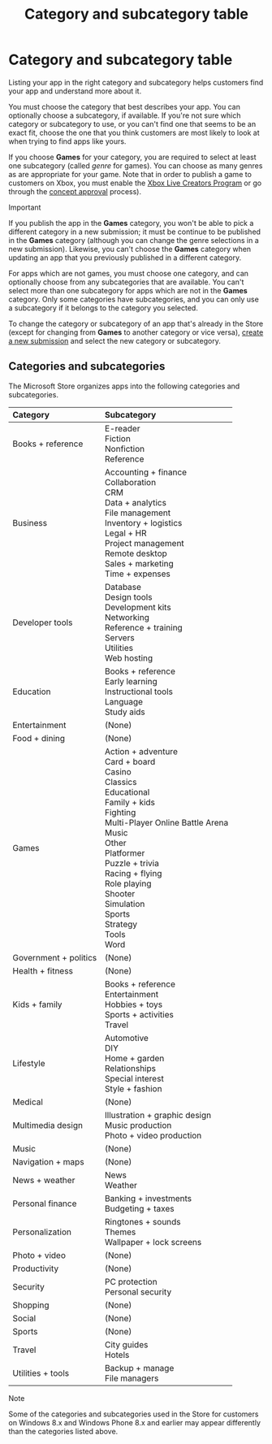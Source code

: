 ﻿---
Description: Listing your app in the right category and subcategory helps customers find your app and understand more about it.
title: Category and subcategory table
ms.assetid: D451C468-DCCD-4966-AB87-8E766615A72F
ms.date: 10/31/2018
ms.topic: article
keywords: windows 10, uwp, category, subcategory, genre, categories, genres
ms.localizationpriority: medium
---
# Category and subcategory table


Listing your app in the right category and subcategory helps customers find your app and understand more about it.

You must choose the category that best describes your app. You can optionally choose a subcategory, if available. If you're not sure which category or subcategory to use, or you can't find one that seems to be an exact fit, choose the one that you think customers are most likely to look at when trying to find apps like yours.

If you choose **Games** for your category, you are required to select at least one subcategory (called *genre* for games). You can choose as many genres as are appropriate for your game. Note that in order to publish a game to customers on Xbox, you must enable the [Xbox Live Creators Program](../xbox-live/get-started-with-creators/get-started-with-xbox-live-creators.md) or go through the [concept approval](../gaming/concept-approval.md) process). 

> [!IMPORTANT] 
> If you publish the app in the **Games** category, you won't be able to pick a different category in a new submission; it must be continue to be published in the **Games** category (although you can change the genre selections in a new submission). Likewise, you can't choose the **Games** category when updating an app that you previously published in a different category.

For apps which are not games, you must choose one category, and can optionally choose from any subcategories that are available. You can't select more than one subcategory for apps which are not in the **Games** category. Only some categories have subcategories, and you can only use a subcategory if it belongs to the category you selected.

To change the category or subcategory of an app that's already in the Store (except for changing from **Games** to another category or vice versa), [create a new submission](app-submissions.md) and select the new category or subcategory.

## Categories and subcategories

The Microsoft Store organizes apps into the following categories and subcategories.

<table>
    <thead>
    <tr class="header">
    <th align="left">Category</th>
    <th align="left">Subcategory</th>
    </tr>
    </thead>
    <tbody>
<tr>
    <td>Books + reference</td>
    <td>E-reader <br> Fiction <br> Nonfiction <br> Reference</td>
  </tr>
  <tr>
    <td>Business</td>
    <td>Accounting + finance <br> Collaboration <br> CRM <br> Data + analytics <br> File management <br> Inventory + logistics <br> Legal + HR <br> Project management <br> Remote desktop <br> Sales + marketing <br> Time + expenses</td>
  </tr>
  <tr>
    <td>Developer tools</td>
    <td>Database <br> Design tools <br> Development kits <br> Networking <br> Reference + training <br> Servers <br> Utilities <br> Web hosting</td>
  </tr>
  <tr>
    <td>Education</td>
    <td>Books + reference <br> Early learning <br> Instructional tools <br> Language <br> Study aids</td>
  </tr>
  <tr>
    <td>Entertainment</td>
    <td>(None)</td>
  </tr>
  <tr>
    <td>Food + dining</td>
    <td>(None)</td>
  </tr>
  <tr>
    <td>Games</td>
    <td>Action + adventure <br> Card + board <br> Casino <br> Classics <br> Educational <br> Family + kids <br> Fighting <br> Multi-Player Online Battle Arena <br> Music <br> Other <br> Platformer <br> Puzzle + trivia <br> Racing + flying <br> Role playing <br> Shooter <br> Simulation <br> Sports <br> Strategy <br> Tools <br> Word</td>
  </tr>
  <tr>
    <td>Government + politics</td>
    <td>(None)</td>
  </tr>
  <tr>
    <td>Health + fitness</td>
    <td>(None)</td>
  </tr>
  <tr>
    <td>Kids + family</td>
    <td>Books + reference <br> Entertainment <br> Hobbies + toys <br> Sports + activities <br> Travel</td>
  </tr>
  <tr>
    <td>Lifestyle</td>
    <td>Automotive <br> DIY <br> Home + garden <br> Relationships <br> Special interest <br> Style + fashion</td>
  </tr>
  <tr>
    <td>Medical</td>
    <td>(None)</td>
  </tr>
  <tr>
    <td>Multimedia design</td>
    <td>Illustration + graphic design <br> Music production <br> Photo + video production</td>
  </tr>
  <tr>
    <td>Music</td>
    <td>(None)</td>
  </tr>
  <tr>
    <td>Navigation + maps</td>
    <td>(None)</td>
  </tr>
  <tr>
    <td>News + weather</td>
    <td>News <br> Weather</td>
  </tr>
  <tr>
    <td>Personal finance</td>
    <td>Banking + investments <br> Budgeting + taxes</td>
  </tr>
  <tr>
    <td>Personalization</td>
    <td>Ringtones + sounds <br> Themes <br> Wallpaper + lock screens</td>
  </tr>
  <tr>
    <td>Photo + video</td>
    <td>(None)</td>
  </tr>
  <tr>
    <td>Productivity</td>
    <td>(None)</td>
  </tr>
  <tr>
    <td>Security</td>
    <td>PC protection <br> Personal security</td>
  </tr>
  <tr>
    <td>Shopping</td>
    <td>(None)</td>
  </tr>
  <tr>
    <td>Social</td>
    <td>(None)</td>
  </tr>
  <tr>
    <td>Sports</td>
    <td>(None)</td>
  </tr>
  <tr>
    <td>Travel</td>
    <td>City guides <br>Hotels</td>
  </tr>
  <tr>
    <td>Utilities + tools</td>
    <td>Backup + manage <br> File managers</td>
  </tr>
</tbody>
</table>

> [!NOTE] 
> Some of the categories and subcategories used in the Store for customers on Windows 8.x and Windows Phone 8.x and earlier may appear differently than the categories listed above. 

